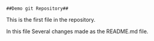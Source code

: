                                                                                                                                                                        ##Demo git Repository##

This is the first file in the repository.

In this file Several changes made as the README.md file.